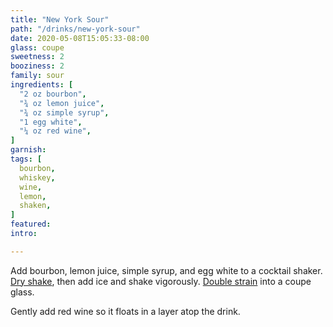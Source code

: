 ```yaml
---
title: "New York Sour"
path: "/drinks/new-york-sour"
date: 2020-05-08T15:05:33-08:00
glass: coupe
sweetness: 2
booziness: 2
family: sour
ingredients: [
  "2 oz bourbon",
  "¾ oz lemon juice",
  "¾ oz simple syrup",
  "1 egg white",
  "¼ oz red wine",
]
garnish:
tags: [
  bourbon,
  whiskey,
  wine,
  lemon,
  shaken,
]
featured:
intro:

---
```

Add bourbon, lemon juice, simple syrup, and egg white to a cocktail shaker.
[Dry shake](/techniques/shaking#dry-shaking), then add ice and shake vigorously.
[Double strain](/techniques/straining#double-straining) into a coupe glass.

Gently add red wine so it floats in a layer atop the drink.
